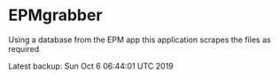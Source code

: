 # EPMgrabber
Using a database from the EPM app this application scrapes the files as required


Latest backup: Sun Oct 6 06:44:01 UTC 2019
